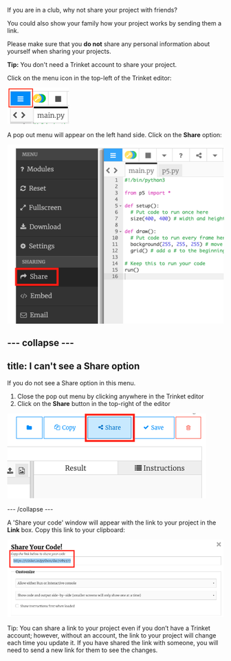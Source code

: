 If you are in a club, why not share your project with friends?

You could also show your family how your project works by sending them a link.

Please make sure that you **do not** share any personal information about yourself when sharing your projects.

**Tip:** You don't need a Trinket account to share your project.

Click on the menu icon in the top-left of the Trinket editor:

![A square icon with 3 horizontal bars placed in a vertical stack.](images/burger-menu.png)

A pop out menu will appear on the left hand side. Click on the **Share** option:

![A menu on the left hand side with Share option .](images/share-icon.png)

--- collapse ---
---
title: I can't see a Share option
---

If you do not see a Share option in this menu. 
1. Close the pop out menu by clicking anywhere in the Trinket editor
2. Click on the **Share** button in the top-right of the editor 

![A top right buttons with 'Share' button highlighted.](images/share-button.png)

--- /collapse ---

A 'Share your code' window will appear with the link to your project in the **Link** box. Copy this link to your clipboard:

![The Share your code window with Link field at the top and highlighted url for the project.](images/link-window.png)

Tip: You can share a link to your project even if you don’t have a Trinket account; however, without an account, the link to your project will change each time you update it. If you have shared the link with someone, you will need to send a new link for them to see the changes.